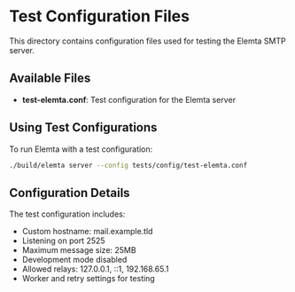 # Test Configuration Files

This directory contains configuration files used for testing the Elemta SMTP server.

## Available Files

- **test-elemta.conf**: Test configuration for the Elemta server

## Using Test Configurations

To run Elemta with a test configuration:

```bash
./build/elemta server --config tests/config/test-elemta.conf
```

## Configuration Details

The test configuration includes:

- Custom hostname: mail.example.tld
- Listening on port 2525
- Maximum message size: 25MB
- Development mode disabled
- Allowed relays: 127.0.0.1, ::1, 192.168.65.1
- Worker and retry settings for testing 
